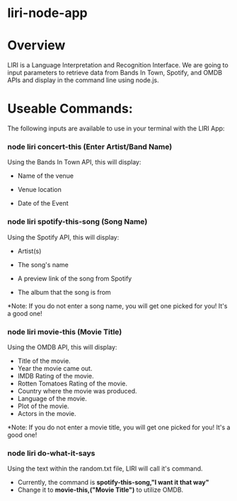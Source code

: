 # liri-node-app

# Overview
LIRI is a Language Interpretation and Recognition Interface. We are going to input parameters to retrieve data from Bands In Town, Spotify, and OMDB APIs and display in the command line using node.js.


# Useable Commands:

The following inputs are available to use in your terminal with the LIRI App:

### node liri concert-this (Enter Artist/Band Name)

Using the Bands In Town API, this will display:

  * Name of the venue

  * Venue location

  * Date of the Event
  
  
  ### node liri spotify-this-song (Song Name)

Using the Spotify API, this will display:

  * Artist(s)

  * The song's name

  * A preview link of the song from Spotify

  * The album that the song is from
  
  *Note: If you do not enter a song name, you will get one picked for you! It's a good one!
  
  ### node liri movie-this (Movie Title)

Using the OMDB API, this will display:

  * Title of the movie.
  * Year the movie came out.
  * IMDB Rating of the movie.
  * Rotten Tomatoes Rating of the movie.
  * Country where the movie was produced.
  * Language of the movie.
  * Plot of the movie.
  * Actors in the movie.
  
  *Note: If you do not enter a movie title, you will get one picked for you! It's a good one!
  
  ### node liri do-what-it-says

Using the text within the random.txt file, LIRI will call it's command.
* Currently, the command is **spotify-this-song,"I want it that way"**
* Change it to **movie-this,("Movie Title")** to utilize OMDB.
  
  
